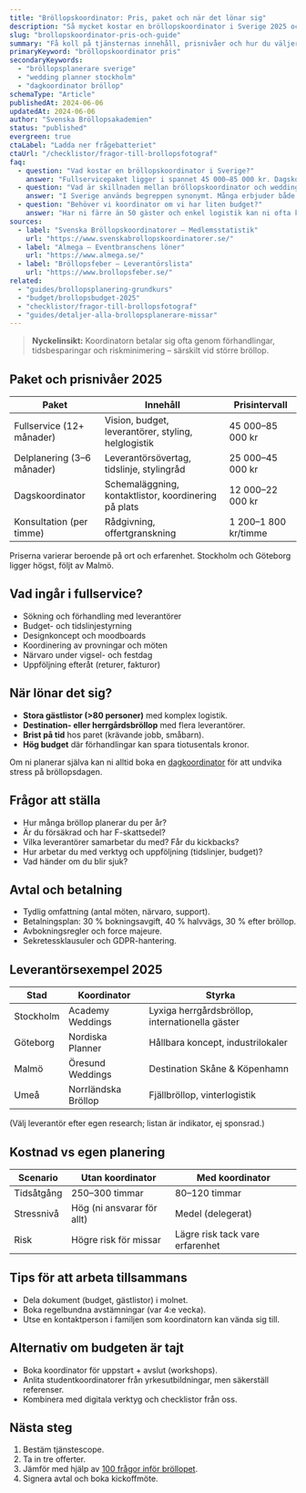 ```yaml
---
title: "Bröllopskoordinator: Pris, paket och när det lönar sig"
description: "Så mycket kostar en bröllopskoordinator i Sverige 2025 och vad du får i olika paket."
slug: "brollopskoordinator-pris-och-guide"
summary: "Få koll på tjänsternas innehåll, prisnivåer och hur du väljer rätt koordinator för ert bröllop."
primaryKeyword: "bröllopskoordinator pris"
secondaryKeywords:
  - "bröllopsplanerare sverige"
  - "wedding planner stockholm"
  - "dagkoordinator bröllop"
schemaType: "Article"
publishedAt: 2024-06-06
updatedAt: 2024-06-06
author: "Svenska Bröllopsakademien"
status: "published"
evergreen: true
ctaLabel: "Ladda ner frågebatteriet"
ctaUrl: "/checklistor/fragor-till-brollopsfotograf"
faq:
  - question: "Vad kostar en bröllopskoordinator i Sverige?"
    answer: "Fullservicepaket ligger i spannet 45 000–85 000 kr. Dagskoordinator från 12 000 kr och uppåt."
  - question: "Vad är skillnaden mellan bröllopskoordinator och wedding planner?"
    answer: "I Sverige används begreppen synonymt. Många erbjuder både planering, styling och koordinering på bröllopsdagen."
  - question: "Behöver vi koordinator om vi har liten budget?"
    answer: "Har ni färre än 50 gäster och enkel logistik kan ni ofta klara er utan. Överväg att boka dagskoordinator för avlastning."
sources:
  - label: "Svenska Bröllopskoordinatorer – Medlemsstatistik"
    url: "https://www.svenskabrollopskoordinatorer.se/"
  - label: "Almega – Eventbranschens löner"
    url: "https://www.almega.se/"
  - label: "Bröllopsfeber – Leverantörslista"
    url: "https://www.brollopsfeber.se/"
related:
  - "guides/brollopsplanering-grundkurs"
  - "budget/brollopsbudget-2025"
  - "checklistor/fragor-till-brollopsfotograf"
  - "guides/detaljer-alla-brollopsplanerare-missar"
---
```


> **Nyckelinsikt:** Koordinatorn betalar sig ofta genom förhandlingar, tidsbesparingar och riskminimering – särskilt vid större bröllop.

## Paket och prisnivåer 2025

| Paket                      | Innehåll                                             | Prisintervall        |
| -------------------------- | ---------------------------------------------------- | -------------------- |
| Fullservice (12+ månader)  | Vision, budget, leverantörer, styling, helglogistik  | 45 000–85 000 kr     |
| Delplanering (3–6 månader) | Leverantörsövertag, tidslinje, stylingråd            | 25 000–45 000 kr     |
| Dagskoordinator            | Schemaläggning, kontaktlistor, koordinering på plats | 12 000–22 000 kr     |
| Konsultation (per timme)   | Rådgivning, offertgranskning                         | 1 200–1 800 kr/timme |

Priserna varierar beroende på ort och erfarenhet. Stockholm och Göteborg ligger högst, följt av Malmö.

## Vad ingår i fullservice?

- Sökning och förhandling med leverantörer
- Budget- och tidslinjestyrning
- Designkoncept och moodboards
- Koordinering av provningar och möten
- Närvaro under vigsel- och festdag
- Uppföljning efteråt (returer, fakturor)

## När lönar det sig?

- **Stora gästlistor (>80 personer)** med komplex logistik.
- **Destination- eller herrgårdsbröllop** med flera leverantörer.
- **Brist på tid** hos paret (krävande jobb, småbarn).
- **Hög budget** där förhandlingar kan spara tiotusentals kronor.

Om ni planerar själva kan ni alltid boka en [dagkoordinator](/guides/detaljer-alla-brollopsplanerare-missar/) för att undvika stress på bröllopsdagen.

## Frågor att ställa

- Hur många bröllop planerar du per år?
- Är du försäkrad och har F-skattsedel?
- Vilka leverantörer samarbetar du med? Får du kickbacks?
- Hur arbetar du med verktyg och uppföljning (tidslinjer, budget)?
- Vad händer om du blir sjuk?

## Avtal och betalning

- Tydlig omfattning (antal möten, närvaro, support).
- Betalningsplan: 30 % bokningsavgift, 40 % halvvägs, 30 % efter bröllop.
- Avbokningsregler och force majeure.
- Sekretessklausuler och GDPR-hantering.

## Leverantörsexempel 2025

| Stad      | Koordinator         | Styrka                                          |
| --------- | ------------------- | ----------------------------------------------- |
| Stockholm | Academy Weddings    | Lyxiga herrgårdsbröllop, internationella gäster |
| Göteborg  | Nordiska Planner    | Hållbara koncept, industrilokaler               |
| Malmö     | Öresund Weddings    | Destination Skåne & Köpenhamn                   |
| Umeå      | Norrländska Bröllop | Fjällbröllop, vinterlogistik                    |

(Välj leverantör efter egen research; listan är indikator, ej sponsrad.)

## Kostnad vs egen planering

| Scenario   | Utan koordinator           | Med koordinator                 |
| ---------- | -------------------------- | ------------------------------- |
| Tidsåtgång | 250–300 timmar             | 80–120 timmar                   |
| Stressnivå | Hög (ni ansvarar för allt) | Medel (delegerat)               |
| Risk       | Högre risk för missar      | Lägre risk tack vare erfarenhet |

## Tips för att arbeta tillsammans

- Dela dokument (budget, gästlistor) i molnet.
- Boka regelbundna avstämningar (var 4:e vecka).
- Utse en kontaktperson i familjen som koordinatorn kan vända sig till.

## Alternativ om budgeten är tajt

- Boka koordinator för uppstart + avslut (workshops).
- Anlita studentkoordinatorer från yrkesutbildningar, men säkerställ referenser.
- Kombinera med digitala verktyg och checklistor från oss.

## Nästa steg

1. Bestäm tjänstescope.
2. Ta in tre offerter.
3. Jämför med hjälp av [100 frågor inför bröllopet](/checklistor/100-fragor-infor-brollopet/).
4. Signera avtal och boka kickoffmöte.
